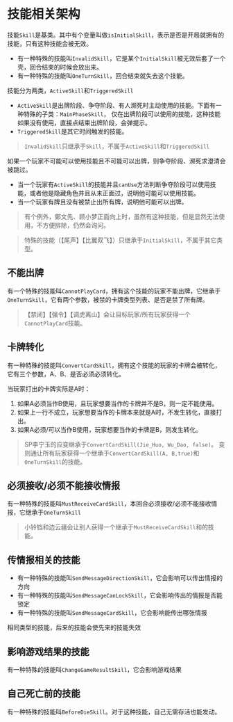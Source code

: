 # 技能相关架构

技能`Skill`是基类。其中有个变量叫做`isInitialSkill`，表示是否是开局就拥有的技能，只有这种技能会被无效。

- 有一种特殊的技能叫`InvalidSkill`，它是某个`InitialSkill`被无效后套了一个壳，回合结束的时候会放出来。
- 有一种特殊的技能叫`OneTurnSkill`，回合结束就失去这个技能。

技能分为两类，`ActiveSkill`和`TriggeredSkill`

- `ActiveSkill`是出牌阶段、争夺阶段、有人濒死时主动使用的技能。下面有一种特殊的子类：`MainPhaseSkill`，
  仅在出牌阶段可以使用的技能，这种技能如果没有使用，直接点结束出牌阶段，会弹提示。
- `TriggeredSkill`是其它时间触发的技能。

> `InvalidSkill`只继承于`Skill`，不属于`ActiveSkill`和`TriggeredSkill`

如果一个玩家不可能可以使用技能且不可能可以出牌，则争夺阶段、濒死求澄清会被跳过。

- 当一个玩家有`ActiveSkill`的技能并且`canUse`方法判断争夺阶段可以使用技能，或者他是隐藏角色并且从未正面过，说明他可能可以使用技能。
- 当一个玩家有牌且没有被禁止出所有牌，说明他可能可以出牌。

> 有个例外，鄭文先、顾小梦正面向上时，虽然有这种技能，但是显然无法使用，不方便排除，仍然会询问。

> 特殊的技能（【尾声】【比翼双飞】）只继承于`InitialSkill`，不属于其它类型。

## 不能出牌

有一个特殊的技能叫`CannotPlayCard`，拥有这个技能的玩家不能出牌，它继承于`OneTurnSkill`，它有两个参数，被禁的卡牌类型列表、是否是禁了所有牌。

> 【禁闭】【强令】【调虎离山】会让目标玩家/所有玩家获得一个`CannotPlayCard`技能。

## 卡牌转化

有一种特殊的技能叫`ConvertCardSkill`，拥有这个技能的玩家的卡牌会被转化，它有三个参数，A、B、是否必须必须转化。

当玩家打出的卡牌实际是A时：

1. 如果A必须当作B使用，且玩家想要当作的卡牌并不是B，则一定不能使用。
2. 如果上一行不成立，玩家想要当作的卡牌本来就是A时，不发生转化，直接打出。
3. 如果A必须/可以当作B使用，玩家想要当作的卡牌是B，则发生转化。

> SP李宁玉的应变继承于`ConvertCardSkill(Jie_Huo, Wu_Dao, false)`。
> 变则通让所有玩家获得一个继承于`ConvertCardSkill(A, B,true)`和`OneTurnSkill`的技能。

## 必须接收/必须不能接收情报

有一种特殊的技能叫`MustReceiveCardSkill`，本回合必须接收/必须不能接收情报，它继承于`OneTurnSkill`

> 小铃铛和边云疆会让别人获得一个继承于`MustReceiveCardSkill`和的技能。

## 传情报相关的技能

- 有一种特殊的技能叫`SendMessageDirectionSkill`，它会影响可以传出情报的方向
- 有一种特殊的技能叫`SendMessageCanLockSkill`，它会影响传出的情报是否能锁定
- 有一种特殊的技能叫`SendMessageCardSkill`，它会影响能传出哪张情报

相同类型的技能，后来的技能会使先来的技能失效

## 影响游戏结果的技能

有一种特殊的技能叫`ChangeGameResultSkill`，它会影响游戏结果

## 自己死亡前的技能

有一种特殊的技能叫`BeforeDieSkill`。对于这种技能，自己无需存活也能发动。
